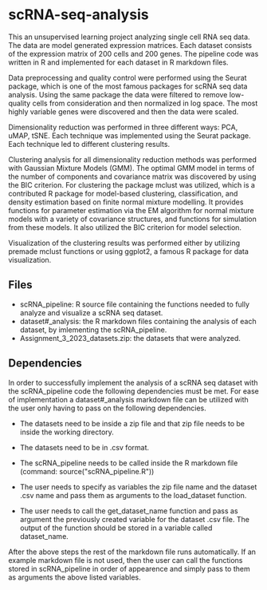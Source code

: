 # scRNA-seq-analysis
This an unsupervised learning project analyzing single cell RNA seq data. The data are model generated expression matrices. Each dataset consists of the expression matrix of 200 cells and 200 genes. The pipeline code was written in R and implemented for each dataset in R markdown files. 

Data preprocessing and quality control were performed using the Seurat package, which is one of the most famous packages for scRNA seq data analysis. Using the same package the data were filtered to remove low-quality cells from consideration and then normalized in log space. The most highly variable genes were discovered and then the data were scaled.

Dimensionality reduction was performed in three different ways: PCA, uMAP, tSNE. Each technique was implemented using the Seurat package. Each technique led to different clustering results.

Clustering analysis for all dimensionality reduction methods was performed with Gaussian Mixture Models (GMM). The optimal GMM model in terms of the number of components and covariance matrix was discovered by using the BIC criterion. For clustering the package mclust was utilized, which is a contributed R package for model-based clustering, classification, and density estimation based on finite normal mixture modelling. It provides functions for parameter estimation via the EM algorithm for normal mixture models with a variety of covariance structures, and functions for simulation from these models. It also utilized the BIC criterion for model selection.

Visualization of the clustering results was performed either by utilizing premade mclust functions or using ggplot2, a famous R package for data visualization.


## Files
* scRNA_pipeline: R source file containing the functions needed to fully analyze and visualize a scRNA seq dataset.
* dataset#_analysis: the R markdown files containing the analysis of each dataset, by imlementing the scRNA_pipeline.
* Assignment_3_2023_datasets.zip: the datasets that were analyzed.


## Dependencies
In order to successfully implement the analysis of a scRNA seq dataset with the scRNA_pipeline code the following dependencies must be met. For ease of implementation a dataset#_analysis markdown file can be utilized with the user only having to pass on the following dependencies.

* The datasets need to be inside a zip file and that zip file needs to be inside the working directory.
* The datasets need to be in .csv format.

* The scRNA_pipeline needs to be called inside the R markdown file (command: source("scRNA_pipeline.R"))
* The user needs to specify as variables the zip file name and the dataset .csv name and pass them as arguments to the load_dataset function.
* The user needs to call the get_dataset_name function and pass as argument the previously created variable for the dataset .csv file. The output of the function should be stored in a variable called dataset_name.

After the above steps the rest of the markdown file runs automatically. If an example markdown file is not used, then the user can call the functions stored in scRNA_pipeline in order of appearence and simply pass to them as arguments the above listed variables.
